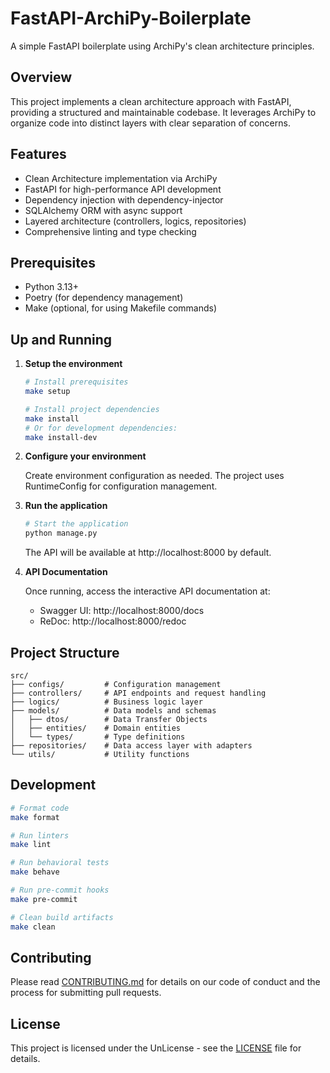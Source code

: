 # FastAPI-ArchiPy-Boilerplate

A simple FastAPI boilerplate using ArchiPy's clean architecture principles.

## Overview

This project implements a clean architecture approach with FastAPI, providing a structured and maintainable codebase. It leverages ArchiPy to organize code into distinct layers with clear separation of concerns.

## Features

- Clean Architecture implementation via ArchiPy
- FastAPI for high-performance API development
- Dependency injection with dependency-injector
- SQLAlchemy ORM with async support
- Layered architecture (controllers, logics, repositories)
- Comprehensive linting and type checking

## Prerequisites

- Python 3.13+
- Poetry (for dependency management)
- Make (optional, for using Makefile commands)

## Up and Running

1. **Setup the environment**

   ```bash
   # Install prerequisites
   make setup

   # Install project dependencies
   make install
   # Or for development dependencies:
   make install-dev
   ```

2. **Configure your environment**

   Create environment configuration as needed. The project uses RuntimeConfig for configuration management.

3. **Run the application**

   ```bash
   # Start the application
   python manage.py
   ```

   The API will be available at http://localhost:8000 by default.

4. **API Documentation**

   Once running, access the interactive API documentation at:
   - Swagger UI: http://localhost:8000/docs
   - ReDoc: http://localhost:8000/redoc

## Project Structure

```
src/
├── configs/         # Configuration management
├── controllers/     # API endpoints and request handling
├── logics/          # Business logic layer
├── models/          # Data models and schemas
│   ├── dtos/        # Data Transfer Objects
│   ├── entities/    # Domain entities
│   └── types/       # Type definitions
├── repositories/    # Data access layer with adapters
└── utils/           # Utility functions
```

## Development

```bash
# Format code
make format

# Run linters
make lint

# Run behavioral tests
make behave

# Run pre-commit hooks
make pre-commit

# Clean build artifacts
make clean
```

## Contributing

Please read [CONTRIBUTING.md](CONTRIBUTING.md) for details on our code of conduct and the process for submitting pull requests.

## License

This project is licensed under the UnLicense - see the [LICENSE](LICENSE) file for details.
